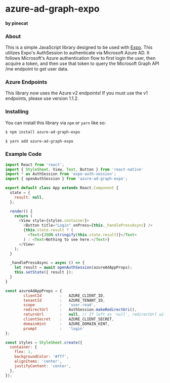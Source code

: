 # azure-ad-graph-expo
#### by pinecat

### About
This is a simple JavaScript library designed to be used with [Expo](https://expo.io).  This utilizes Expo's AuthSession to authenticate via Microsoft Azure AD.  It follows Microsoft's Azure authentication flow to first login the user, then acquire a token, and then use that token to query the Microsoft Graph API /me endpoint to get user data.

### Azure Endpoints
This library now uses the Azure v2 endpoints!  If you must use the v1 endpoints, please use version 1.1.2.

### Installing
You can install this library via `npm` or `yarn` like so:
```sh
$ npm install azure-ad-graph-expo
```
```sh
$ yarn add azure-ad-graph-expo
```

### Example Code
```javascript
import React from 'react';
import { StyleSheet, View, Text, Button } from 'react-native'
import * as AuthSession from 'expo-auth-session';
import { openAuthSession } from 'azure-ad-graph-expo';

export default class App extends React.Component {
  state = {
    result: null,
  };

  render() {
    return (
      <View style={styles.container}>
        <Button title="Login" onPress={this._handlePressAsync} />
        {this.state.result ? (
          <Text>{JSON.stringify(this.state.result)}</Text>
        ) : <Text>Nothing to see here.</Text>}
      </View>
    );
  }

  _handlePressAsync = async () => {
    let result = await openAuthSession(azureAdAppProps);
    this.setState({ result });
  }
}

const azureAdAppProps = {
        clientId        :   AZURE_CLIENT_ID,
        tenantId        :   AZURE_TENANT_ID,
        scope           :   'user.read',
        redirectUrl     :   AuthSession.makeRedirectUri(),
        returnUrl       :   null, // If left as 'null', redirectUrl will be used instead
        clientSecret    :   AZURE_CLIENT_SECRET,
        domainHint      :   AZURE_DOMAIN_HINT,
        prompt          :   'login'
};

const styles = StyleSheet.create({
  container: {
    flex: 1,
    backgroundColor: '#fff',
    alignItems: 'center',
    justifyContent: 'center',
  },
});
```

